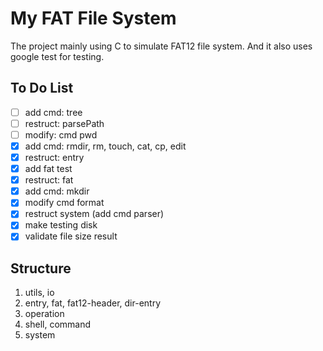 # My FAT File System

The project mainly using C to simulate FAT12 file system. And it also uses google test for testing.

## To Do List

- [ ] add cmd: tree
- [ ] restruct: parsePath
- [ ] modify: cmd pwd
- [x] add cmd: rmdir, rm, touch, cat, cp, edit
- [x] restruct: entry
- [x] add fat test
- [x] restruct: fat
- [x] add cmd: mkdir
- [x] modify cmd format
- [x] restruct system (add cmd parser)
- [x] make testing disk
- [x] validate file size result

## Structure

1. utils, io
2. entry, fat, fat12-header, dir-entry
3. operation
4. shell, command
5. system
